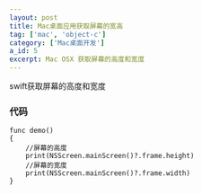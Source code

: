 ```yaml
---
layout: post
title: Mac桌面应用获取屏幕的宽高
tag: ['mac', 'object-c']
category: ['Mac桌面开发']
a_id: 5
excerpt: Mac OSX 获取屏幕的高度和宽度
---
```


swift获取屏幕的高度和宽度

### 代码
```
func demo()
{
    //屏幕的高度
    print(NSScreen.mainScreen()?.frame.height)
    //屏幕的宽度
    print(NSScreen.mainScreen()?.frame.width)
}
```
